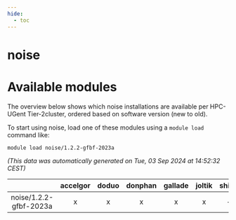 ```yaml
---
hide:
  - toc
---
```


noise
=====

# Available modules


The overview below shows which noise installations are available per HPC-UGent Tier-2cluster, ordered based on software version (new to old).

To start using noise, load one of these modules using a `module load` command like:

```shell
module load noise/1.2.2-gfbf-2023a
```

*(This data was automatically generated on Tue, 03 Sep 2024 at 14:52:32 CEST)*  

| |accelgor|doduo|donphan|gallade|joltik|shinx|skitty|
| :---: | :---: | :---: | :---: | :---: | :---: | :---: | :---: |
|noise/1.2.2-gfbf-2023a|x|x|x|x|x|-|x|
